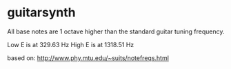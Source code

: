 guitarsynth
===========
All base notes are 1 octave higher than the standard guitar tuning frequency.

Low E is at 329.63 Hz
High E is at 1318.51 Hz

based on: http://www.phy.mtu.edu/~suits/notefreqs.html
